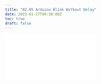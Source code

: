 ```yaml
---
title: "02.05 Arduino Blink Without Delay"
date: 2023-01-27T09:30:00Z
toc: true
draft: false
---
```


![Link to included file content](../../../../arduino/arduino-blink-without-delay.md)
